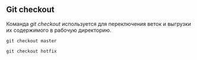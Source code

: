 

## **Git checkout**

Команда *git checkout* используется для переключения веток и выгрузки их содержимого в рабочую директорию.

```
git checkout master
```
```
git checkout hotfix
```